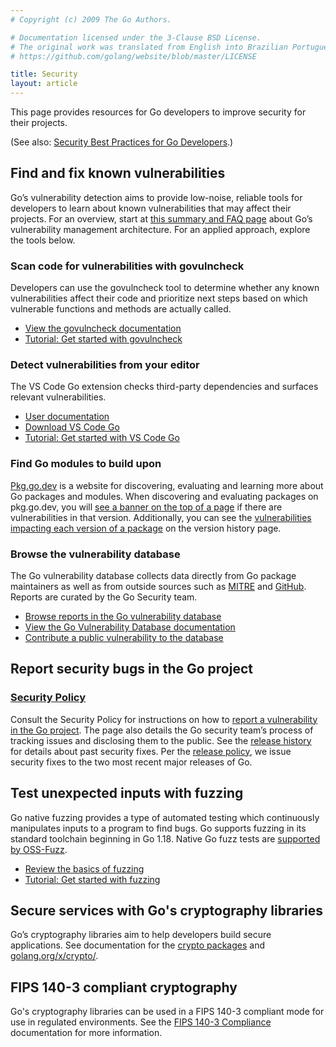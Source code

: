 ```yaml
---
# Copyright (c) 2009 The Go Authors.

# Documentation licensed under the 3-Clause BSD License.
# The original work was translated from English into Brazilian Portuguese.
# https://github.com/golang/website/blob/master/LICENSE

title: Security
layout: article
---
```


This page provides resources for Go developers to improve security for their
projects.

(See also: [Security Best Practices for Go Developers](/security/best-practices).)

## Find and fix known vulnerabilities

Go’s vulnerability detection aims to provide low-noise, reliable tools for
developers to learn about known vulnerabilities that may affect their projects.
For an overview, start at [this summary and FAQ page](/security/vuln)
about Go’s vulnerability management architecture. For an applied approach,
explore the tools below.

### Scan code for vulnerabilities with govulncheck

Developers can use the govulncheck tool to determine whether any known
vulnerabilities affect their code and prioritize next steps based on which vulnerable
functions and methods are actually called.

- [View the govulncheck documentation](https://pkg.go.dev/golang.org/x/vuln/cmd/govulncheck)
- [Tutorial: Get started with govulncheck](/doc/tutorial/govulncheck)

### Detect vulnerabilities from your editor

The VS Code Go extension checks third-party dependencies and surfaces relevant vulnerabilities.

- [User documentation](/security/vuln/editor)
- [Download VS Code Go](https://marketplace.visualstudio.com/items?itemName=golang.go)
- [Tutorial: Get started with VS Code Go](/doc/tutorial/govulncheck-ide)

### Find Go modules to build upon

[Pkg.go.dev](https://pkg.go.dev/) is a website for discovering, evaluating and
learning more about Go packages and modules. When discovering and evaluating
packages on pkg.go.dev, you will
[see a banner on the top of a page](https://pkg.go.dev/golang.org/x/text@v0.3.7/language)
if there are vulnerabilities in that version. Additionally, you can see the
[vulnerabilities impacting each version of a package](https://pkg.go.dev/golang.org/x/text@v0.3.7/language?tab=versions)
on the version history page.

### Browse the vulnerability database

The Go vulnerability database collects data directly from Go package
maintainers as well as from outside sources such as [MITRE](https://www.cve.org/) and [GitHub](https://github.com/). Reports
are curated by the Go Security team.

- [Browse reports in the Go vulnerability database](https://pkg.go.dev/vuln/)
- [View the Go Vulnerability Database documentation](/security/vuln/database)
- [Contribute a public vulnerability to the database](/s/vulndb-report-new)


## Report security bugs in the Go project

### [Security Policy](/security/policy)

Consult the Security Policy for instructions on how to
[report a vulnerability in the Go project](/security/policy#reporting-a-security-bug).
The page also details the Go security team’s process of tracking issues and
disclosing them to the public. See the
[release history](/doc/devel/release) for details about past security
fixes. Per the [release policy](/doc/devel/release#policy),
we issue security fixes to the two most recent major releases of Go.

## Test unexpected inputs with fuzzing

Go native fuzzing provides a type of automated testing which continuously
manipulates inputs to a program to find bugs. Go supports fuzzing in its
standard toolchain beginning in Go 1.18.  Native Go fuzz tests are
[supported by OSS-Fuzz](https://google.github.io/oss-fuzz/getting-started/new-project-guide/go-lang/#native-go-fuzzing-support).

- [Review the basics of fuzzing](/security/fuzz)
- [Tutorial: Get started with fuzzing](/doc/tutorial/fuzz)

## Secure services with Go's cryptography libraries

Go’s cryptography libraries aim to help developers build secure applications.
See documentation for the [crypto packages](https://pkg.go.dev/golang.org/x/crypto)
and [golang.org/x/crypto/](https://pkg.go.dev/golang.org/x/crypto).

## FIPS 140-3 compliant cryptography

Go's cryptography libraries can be used in a FIPS 140-3 compliant mode for use
in regulated environments. See the [FIPS 140-3 Compliance](/doc/security/fips140) documentation
for more information.
